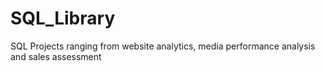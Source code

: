 # SQL_Library

SQL Projects ranging from website analytics, media performance analysis and sales assessment
